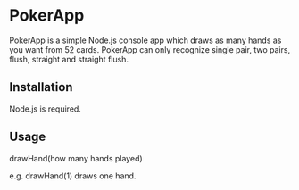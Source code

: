 # PokerApp

PokerApp is a simple Node.js console app which draws as many hands as you want from 52 cards. PokerApp can only recognize single pair, two pairs, flush, straight and straight flush.

## Installation

Node.js is required.

## Usage

drawHand(how many hands played)

e.g. drawHand(1) draws one hand.